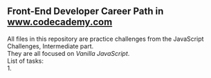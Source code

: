 ## Front-End Developer Career Path in www.codecademy.com

All files in this repository are practice challenges from the JavaScript Challenges, Intermediate part.  
They are all focused on _Vanilla JavaScript_.  
List of tasks:  
 1. 
